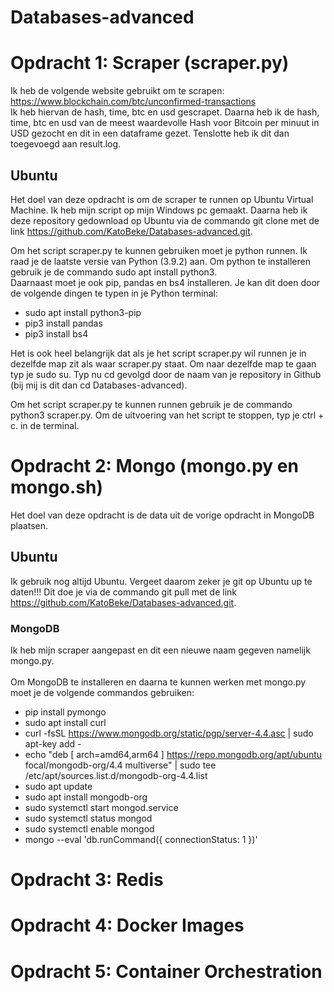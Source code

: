 # Databases-advanced
# Opdracht 1: Scraper (scraper.py)
Ik heb de volgende website gebruikt om te scrapen: https://www.blockchain.com/btc/unconfirmed-transactions <br>
Ik heb hiervan de hash, time, btc en usd gescrapet. Daarna heb ik de hash, time, btc en usd van de meest waardevolle Hash voor Bitcoin per minuut in USD gezocht en dit in een dataframe gezet. Tenslotte heb ik dit dan toegevoegd aan result.log.

## Ubuntu
Het doel van deze opdracht is om de scraper te runnen op Ubuntu Virtual Machine. 
Ik heb mijn script op mijn Windows pc gemaakt. Daarna heb ik deze repository gedownload op Ubuntu via de commando git clone met de link https://github.com/KatoBeke/Databases-advanced.git. <br> 

Om het script scraper.py te kunnen gebruiken moet je python runnen. Ik raad je de laatste versie van Python (3.9.2) aan. Om python te installeren gebruik je de commando sudo apt install python3. <br>
Daarnaast moet je ook pip, pandas en bs4 installeren. Je kan dit doen door de volgende dingen te typen in je Python terminal:
* sudo apt install python3-pip
* pip3 install pandas
* pip3 install bs4 

Het is ook heel belangrijk dat als je het script scraper.py wil runnen je in dezelfde map zit als waar scraper.py staat. Om naar dezelfde map te gaan typ je sudo su. Typ nu cd gevolgd door de naam van je repository in Github (bij mij is dit dan cd Databases-advanced). 

Om het script scraper.py te kunnen runnen gebruik je de commando python3 scraper.py. Om de uitvoering van het script te stoppen, typ je ctrl + c. in de terminal.

# Opdracht 2: Mongo (mongo.py en mongo.sh)
Het doel van deze opdracht is de data uit de vorige opdracht in MongoDB plaatsen. 

## Ubuntu
Ik gebruik nog altijd Ubuntu. Vergeet daarom zeker je git op Ubuntu up te daten!!! Dit doe je via de commando git pull met de link https://github.com/KatoBeke/Databases-advanced.git. <br> 
### MongoDB
Ik heb mijn scraper aangepast en dit een nieuwe naam gegeven namelijk mongo.py. <br> <br>
Om MongoDB te installeren en daarna te kunnen werken met mongo.py moet je de volgende commandos gebruiken:
* pip install pymongo
* sudo apt install curl
* curl -fsSL https://www.mongodb.org/static/pgp/server-4.4.asc | sudo apt-key add -
* echo "deb [ arch=amd64,arm64 ] https://repo.mongodb.org/apt/ubuntu focal/mongodb-org/4.4 multiverse" | sudo tee /etc/apt/sources.list.d/mongodb-org-4.4.list
* sudo apt update
* sudo apt install mongodb-org
* sudo systemctl start mongod.service
* sudo systemctl status mongod
* sudo systemctl enable mongod
* mongo --eval 'db.runCommand({ connectionStatus: 1 })'

# Opdracht 3: Redis

# Opdracht 4: Docker Images

# Opdracht 5: Container Orchestration
